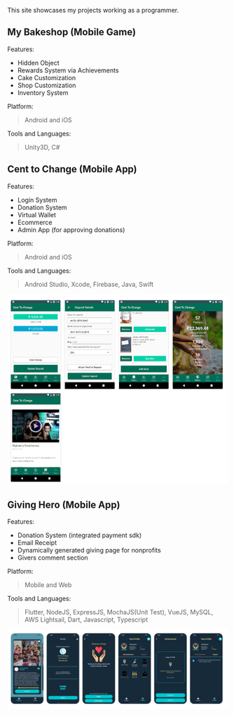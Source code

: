 This site showcases my projects working as a programmer.

## My Bakeshop (Mobile Game)
Features:
- Hidden Object
- Rewards System via Achievements
- Cake Customization
- Shop Customization
- Inventory System

Platform:
> Android and iOS

Tools and Languages:
> Unity3D, C#

## Cent to Change (Mobile App)
Features:
- Login System
- Donation System
- Virtual Wallet
- Ecommerce
- Admin App (for approving donations)

Platform:
> Android and iOS

Tools and Languages:
> Android Studio, Xcode, Firebase, Java, Swift

![alt text](https://github.com/kosenshou/kosenshou.github.io/blob/main/files/ss-centtochange.png?raw=true)

## Giving Hero (Mobile App)
Features:
- Donation System (integrated payment sdk)
- Email Receipt
- Dynamically generated giving page for nonprofits
- Givers comment section

Platform:
> Mobile and Web

Tools and Languages:
> Flutter, NodeJS, ExpressJS, MochaJS(Unit Test), VueJS, MySQL, AWS Lightsail, Dart, Javascript, Typescript

![alt text](https://github.com/kosenshou/kosenshou.github.io/blob/main/files/ss-givinghero.png?raw=true)
